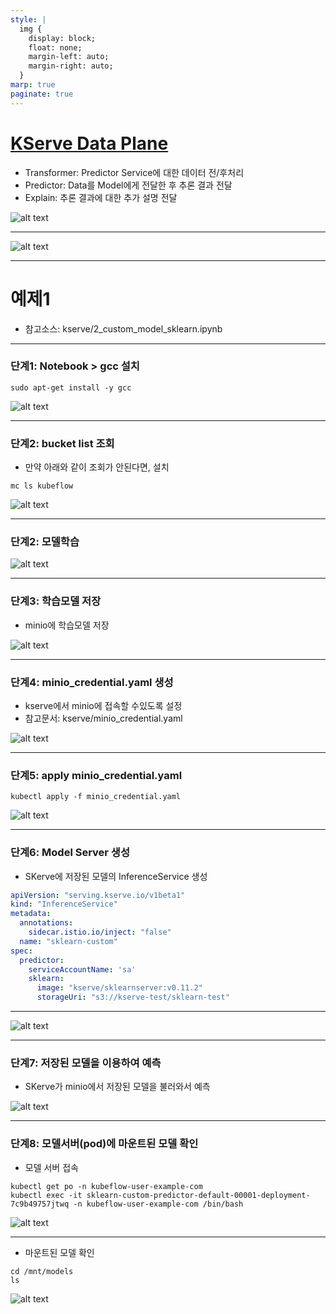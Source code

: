```yaml
---
style: |
  img {
    display: block;
    float: none;
    margin-left: auto;
    margin-right: auto;
  }
marp: true
paginate: true
---
```

# [KServe Data Plane](https://kserve.github.io/website/0.9/modelserving/data_plane/)
- Transformer: Predictor Service에 대한 데이터 전/후처리
- Predictor: Data를 Model에게 전달한 후 추론 결과 전달 
- Explain: 추론 결과에 대한 추가 설명 전달 

![alt text](./img/image-124.png)

---
![alt text](./img/image-125.png)

---
# 예제1
- 참고소스: kserve/2_custom_model_sklearn.ipynb 

---
### 단계1: Notebook > gcc 설치 
```shell
sudo apt-get install -y gcc
```
![alt text](./img/image-127.png)

---
### 단계2: bucket list 조회
- 만약 아래와 같이 조회가 안된다면, 설치 
```shell
mc ls kubeflow
```
![alt text](./img/image-129.png)

---
### 단계2: 모델학습 
![alt text](./img/image-128.png)

---
### 단계3: 학습모델 저장 
- minio에 학습모델 저장 

![alt text](./img/image-130.png)

---
### 단계4: minio_credential.yaml 생성 
- kserve에서 minio에 접속할 수있도록 설정 
- 참고문서: kserve/minio_credential.yaml

![alt text](./img/image-131.png)

---
### 단계5: apply minio_credential.yaml 
```shell
kubectl apply -f minio_credential.yaml
```
![alt text](./img/image-132.png)

---
### 단계6: Model Server 생성 
- SKerve에 저장된 모델의 InferenceService 생성
```yaml
apiVersion: "serving.kserve.io/v1beta1"
kind: "InferenceService"
metadata:
  annotations:
    sidecar.istio.io/inject: "false"
  name: "sklearn-custom"
spec:
  predictor:
    serviceAccountName: 'sa'
    sklearn:
      image: "kserve/sklearnserver:v0.11.2"
      storageUri: "s3://kserve-test/sklearn-test"
```
---
![alt text](./img/image-133.png)

---
### 단계7: 저장된 모델을 이용하여 예측  
- SKerve가 minio에서 저장된 모델을 불러와서 예측 

![alt text](./img/image-134.png)

---
### 단계8: 모델서버(pod)에 마운트된 모델 확인
- 모델 서버 접속 
```shell
kubectl get po -n kubeflow-user-example-com
kubectl exec -it sklearn-custom-predictor-default-00001-deployment-7c9b49757jtwq -n kubeflow-user-example-com /bin/bash
```
![alt text](./img/image-135.png)

---
- 마운트된 모델 확인 
```shell
cd /mnt/models
ls
```
![alt text](./img/image-136.png)
